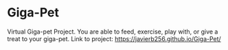 # Giga-Pet
Virtual Giga-pet Project. You are able to feed, exercise, play with, or give a treat to your giga-pet.
Link to project: https://javierb256.github.io/Giga-Pet/
